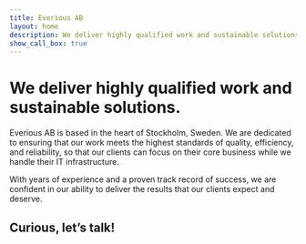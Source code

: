 ```yaml
---
title: Everious AB
layout: home
description: We deliver highly qualified work and sustainable solutions.
show_call_box: true
---
```


# We deliver highly qualified work and sustainable solutions.

Everious AB is based in the heart of Stockholm, Sweden. We are dedicated to ensuring that our work meets the highest standards of quality, efficiency, and reliability, so that our clients can focus on their core business while we handle their IT infrastructure.

With years of experience and a proven track record of success, we are confident in our ability to deliver the results that our clients expect and deserve.

## Curious, let’s talk!


